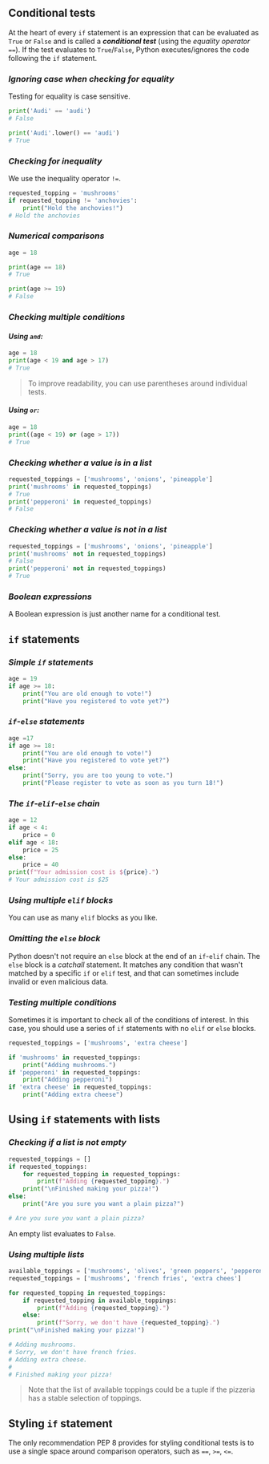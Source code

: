 ## Conditional tests
At the heart of every `if` statement is an expression that can be evaluated as `True` or `False` and is called a __*conditional test*__ (using the *equality operator* `==`). If the test evaluates to `True`/`False`, Python executes/ignores the code following the `if` statement.
### *Ignoring case when checking for equality*
Testing for equality is case sensitive.
```python
print('Audi' == 'audi')
# False

print('Audi'.lower() == 'audi')
# True
```
### *Checking for inequality*
We use the inequality operator `!=`.
```python
requested_topping = 'mushrooms'
if requested_topping != 'anchovies':
	print("Hold the anchovies!")
# Hold the anchovies
```
### *Numerical comparisons*
```python
age = 18

print(age == 18)
# True

print(age >= 19)
# False
```
### *Checking multiple conditions*
#### _Using `and`:_

```python
age = 18
print(age < 19 and age > 17)
# True
```
>To improve readability, you can use parentheses around individual tests.
#### _Using `or`:_

```python
age = 18
print((age < 19) or (age > 17))
# True
```
### *Checking whether a value is in a list*
```python
requested_toppings = ['mushrooms', 'onions', 'pineapple']
print('mushrooms' in requested_toppings)
# True
print('pepperoni' in requested_toppings)
# False
```
### _Checking whether a value is not in a list_
```python
requested_toppings = ['mushrooms', 'onions', 'pineapple']
print('mushrooms' not in requested_toppings)
# False
print('pepperoni' not in requested_toppings)
# True
```
### _Boolean expressions_
A Boolean expression is just another name for a conditional test.
## `if` statements
### _Simple `if` statements_
```python
age = 19
if age >= 18:
	print("You are old enough to vote!") 
	print("Have you registered to vote yet?")
```
### _`if`-`else` statements_
```python
age =17
if age >= 18:
	print("You are old enough to vote!") 
	print("Have you registered to vote yet?")
else:
	print("Sorry, you are too young to vote.")
	print("Please register to vote as soon as you turn 18!")
```
### _The `if`-`elif`-`else` chain_
```python
age = 12
if age < 4: 
	price = 0
elif age < 18:
	price = 25
else:
	price = 40
print(f"Your admission cost is ${price}.")
# Your admission cost is $25
```
### _Using multiple `elif` blocks_
You can use as many `elif` blocks as you like.
### _Omitting the `else` block_
Python doesn't not require an `else` block at the end of an `if`-`elif` chain.
The `else` block is a *catchall* statement. It matches any condition that wasn't matched by a specific `if` or `elif` test, and that can sometimes include invalid or even malicious data.

### _Testing multiple conditions_
Sometimes it is important to check all of the conditions of interest. In this case, you should use a series of `if` statements with no `elif` or `else` blocks.
```python
requested_toppings = ['mushrooms', 'extra cheese']

if 'mushrooms' in requested_toppings:
	print("Adding mushrooms.")
if 'pepperoni' in requested_toppings:
	print("Adding pepperoni")
if 'extra cheese' in requested_toppings:
	print("Adding extra cheese")
```
## Using `if` statements with lists
### _Checking if a list is not empty_
```python
requested_toppings = [] 
if requested_toppings:
	for requested_topping in requested_toppings: 
		print(f"Adding {requested_topping}.") 
	print("\nFinished making your pizza!")
else:
	print("Are you sure you want a plain pizza?")

# Are you sure you want a plain pizza?
```
An empty list evaluates to `False`.
### _Using multiple lists_
```python
available_toppings = ['mushrooms', 'olives', 'green peppers', 'pepperoni', 'pineapple', 'extra cheese']
requested_toppings = ['mushrooms', 'french fries', 'extra chees']

for requested_topping in requested_toppings:
	if requested_topping in available_toppings:
		print(f"Adding {requested_topping}.")
	else:
		print(f"Sorry, we don't have {requested_topping}.")
print("\nFinished making your pizza!")

# Adding mushrooms.
# Sorry, we don't have french fries.
# Adding extra cheese.
#
# Finished making your pizza!
```
>Note that the list of available toppings could be a tuple if the pizzeria has a stable selection of toppings.
## Styling `if` statement
The only recommendation PEP 8 provides for styling conditional tests is to use a single space around comparison operators, such as `==`, `>=`, `<=`.